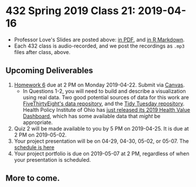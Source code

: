 # 432 Spring 2019 Class 21: 2019-04-16

- Professor Love's Slides are posted above: [in PDF](https://github.com/THOMASELOVE/2019-432/blob/master/slides/class21/432_2019_slides21.pdf), and [in R Markdown](https://github.com/THOMASELOVE/2019-432/blob/master/slides/class21/432_2019_slides21.Rmd).
- Each 432 class is audio-recorded, and we post the recordings as `.mp3` files after class, above.

## Upcoming Deliverables

1. [Homework 6](https://github.com/THOMASELOVE/2019-432/tree/master/homework/homework6) due at 2 PM on Monday 2019-04-22. Submit via [Canvas](https://canvas.case.edu/).
    - In Questions 1-2, you will need to build and describe a visualization using real data. Two good potential sources of data for this work are [FiveThirtyEight's data repository](https://data.fivethirtyeight.com/), and the [Tidy Tuesday repository](https://github.com/rfordatascience/tidytuesday). Health Policy Institute of Ohio has [just released its 2019 Health Value Dashboard](https://www.healthpolicyohio.org/2019-health-value-dashboard/), which has some available data that *might* be appropriate.
2. Quiz 2 will be made available to you by 5 PM on 2019-04-25. It is due at 2 PM on 2019-05-02.
3. Your project presentation will be on 04-29, 04-30, 05-02, or 05-07. The [schedule is here](https://github.com/THOMASELOVE/2019-432/blob/master/projects/project2/project2-schedule.md)
4. Your project portfolio is due on 2019-05-07 at 2 PM, regardless of when your presentation is scheduled.

## More to come.

